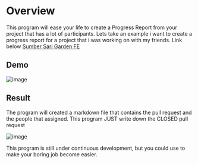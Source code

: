 # Overview
This program will ease your life to create a Progress Report from your project that has a lot of participants.
Lets take an example i want to create a progress report for a project that i was working on with my friends. Link below
[Sumber Sari Garden FE](https://github.com/kompiangg/sumber-sari-garden-fe)

## Demo
![image](https://user-images.githubusercontent.com/51501141/175365985-b1b6c24a-c581-44f8-a3b5-1801659967af.png)

## Result
The program will created a markdown file that contains the pull request and the people that assigned.
This program JUST write down the CLOSED pull request

![image](https://user-images.githubusercontent.com/51501141/175366455-92dd6a0c-d639-4b0f-b9a2-ceba8229ab65.png)

This program is still under continuous development, but you could use to make your boring job become easier.
